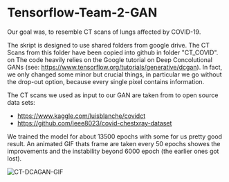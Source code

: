 # Tensorflow-Team-2-GAN

Our goal was, to resemble CT scans of lungs affected by COVID-19.

The skript is designed to use shared folders from google drive. The CT Scans from this folder have been copied into github in folder "CT_COVID".
on
The code heavily relies on the Google tutorial on Deep Concolutional GANs (see: https://www.tensorflow.org/tutorials/generative/dcgan). In fact, we only changed some minor but crucial things, in particular we go without the drop-out option, because every single pixel contains information.

The CT scans we used as input to our GAN are taken from to open source data sets:
- https://www.kaggle.com/luisblanche/covidct
- https://github.com/ieee8023/covid-chestxray-dataset

We trained the model for about 13500 epochs with some for us pretty good result. An animated GIF thats frame are taken every 50 epochs showes the improvements and the instability beyond 6000 epoch (the earlier ones got lost). 

![CT-DCAGAN-GIF](dcgan.gif)

